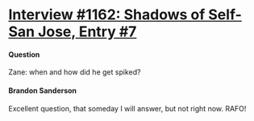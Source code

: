 # [Interview #1162: Shadows of Self-San Jose, Entry #7](https://www.theoryland.com/intvmain.php?i=1162#7)

#### Question

Zane: when and how did he get spiked?

#### Brandon Sanderson

Excellent question, that someday I will answer, but not right now. RAFO!

